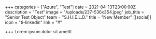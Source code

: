 +++
categories = ["Azure", "Test"]
date = 2021-04-13T23:00:00Z
description = "Test"
image = "/uploads/237-536x354.jpeg"
job_title = "Senior Test Object"
team = "S.H.I.E.L.D."
title = "New Member"
[[social]]
icon = "ti-linkedin"
link = "#"

+++
Lorem ipsum dolor sit amettt